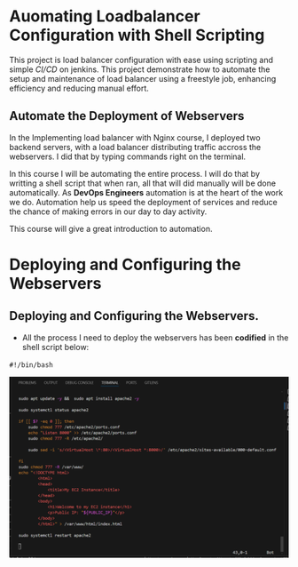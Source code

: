 # Auomating Loadbalancer Configuration with Shell Scripting

This project is load balancer configuration with ease using scripting and simple *CI/CD* on jenkins. This project demonstrate how to automate the setup and maintenance of load balancer using a freestyle job, enhancing efficiency and reducing manual effort.

## Automate the Deployment of Webservers

In the Implementing load balancer with Nginx course, I deployed two backend servers, with a load balancer distributing traffic accross the webservers. I did that by typing commands right on the terminal.

In this course I will be automating the entire process. I will do that by writting a shell script that when ran, all that will did manually will be done automatically. As **DevOps Engineers** automation is at the heart of the work we do. Automation help us speed the deployment of services and reduce the chance of making errors in our day to day activity.

This course will give a great introduction to automation.


# Deploying and Configuring the Webservers

## Deploying and Configuring the Webservers.

- All the process I need to deploy the webservers has been **codified** in the shell script below:

`#!/bin/bash`

![The image shows the apache file automation](image/images/sudo-apt-install&update-apache2.png)